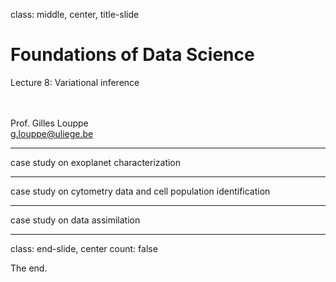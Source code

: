 class: middle, center, title-slide

# Foundations of Data Science

Lecture 8: Variational inference

<br><br>
Prof. Gilles Louppe<br>
[g.louppe@uliege.be](g.louppe@uliege.be)

---

case study on exoplanet characterization

---

case study on cytometry data and cell population identification

---

case study on data assimilation

---

class: end-slide, center
count: false

The end.
